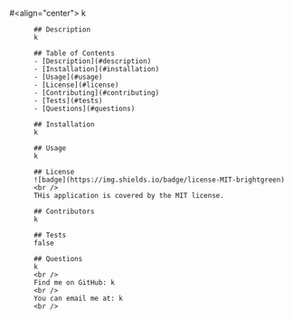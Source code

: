#<align="center"> k

          ## Description
          k

          ## Table of Contents
          - [Description](#description)
          - [Installation](#installation)
          - [Usage](#usage)
          - [License](#license)
          - [Contributing](#contributing)
          - [Tests](#tests)
          - [Questions](#questions)

          ## Installation
          k

          ## Usage
          k

          ## License
          ![badge](https://img.shields.io/badge/license-MIT-brightgreen)
          <br />
          THis application is covered by the MIT license.

          ## Contributors
          k

          ## Tests
          false

          ## Questions
          k
          <br />
          Find me on GitHub: k
          <br />
          You can email me at: k
          <br />

         
          
          
        
          
        
